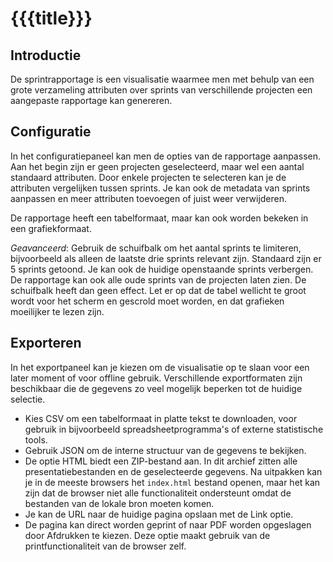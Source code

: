 # {{{title}}}

## Introductie

De sprintrapportage is een visualisatie waarmee men met behulp van een grote 
verzameling attributen over sprints van verschillende projecten een aangepaste 
rapportage kan genereren.

## Configuratie

In het configuratiepaneel kan men de opties van de rapportage aanpassen. Aan 
het begin zijn er geen projecten geselecteerd, maar wel een aantal standaard 
attributen. Door enkele projecten te selecteren kan je de attributen 
vergelijken tussen sprints. Je kan ook de metadata van sprints aanpassen en 
meer attributen toevoegen of juist weer verwijderen.

De rapportage heeft een tabelformaat, maar kan ook worden bekeken in een 
grafiekformaat.

*Geavanceerd*: Gebruik de schuifbalk om het aantal sprints te limiteren, 
bijvoorbeeld als alleen de laatste drie sprints relevant zijn. Standaard zijn 
er 5 sprints getoond. Je kan ook de huidige openstaande sprints verbergen. De 
rapportage kan ook alle oude sprints van de projecten laten zien. De schuifbalk 
heeft dan geen effect. Let er op dat de tabel wellicht te groot wordt voor het 
scherm en gescrold moet worden, en dat grafieken moeilijker te lezen zijn.

## Exporteren

In het exportpaneel kan je kiezen om de visualisatie op te slaan voor een later 
moment of voor offline gebruik. Verschillende exportformaten zijn beschikbaar 
die de gegevens zo veel mogelijk beperken tot de huidige selectie.

- Kies CSV om een tabelformaat in platte tekst te downloaden, voor gebruik in 
  bijvoorbeeld spreadsheetprogramma's of externe statistische tools.
- Gebruik JSON om de interne structuur van de gegevens te bekijken.
- De optie HTML biedt een ZIP-bestand aan. In dit archief zitten alle 
  presentatiebestanden en de geselecteerde gegevens. Na uitpakken kan je in de 
  meeste browsers het `index.html` bestand openen, maar het kan zijn dat de 
  browser niet alle functionaliteit ondersteunt omdat de bestanden van de 
  lokale bron moeten komen.
- Je kan de URL naar de huidige pagina opslaan met de Link optie.
- De pagina kan direct worden geprint of naar PDF worden opgeslagen door 
  Afdrukken te kiezen. Deze optie maakt gebruik van de printfunctionaliteit van 
  de browser zelf.
